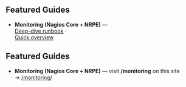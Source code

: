 
## Featured Guides
- **Monitoring (Nagios Core + NRPE)** — \
  [Deep-dive runbook](https://github.com/lummidizzle/homelab-infrastructure-projects/blob/main/monitoring/README.md) · \
  [Quick overview](https://github.com/lummidizzle/homelab-infrastructure-projects/blob/main/monitoring/overview.md)

## Featured Guides
- **Monitoring (Nagios Core + NRPE)** — visit **/monitoring** on this site \
  → [/monitoring/](./monitoring/)
